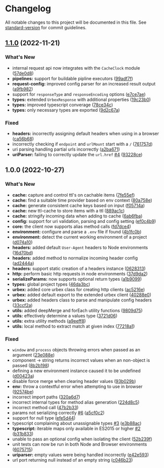 # Changelog

All notable changes to this project will be documented in this file. See [standard-version](https://github.com/conventional-changelog/standard-version) for commit guidelines.

## [1.1.0](https://github.com/orison-networks/urbex/compare/v1.0.0...v1.1.0) (2022-11-21)


### What's New

* internal request api now integrates with the `CacheClock` module ([57de0d8](https://github.com/orison-networks/urbex/commit/57de0d88823414eb1da34e08a884e9ede07ef1a2))
* **pipelines:** support for buildable pipline executors ([99adf7f](https://github.com/orison-networks/urbex/commit/99adf7f42f1026ccc8adb8bb31549330dd9f41d6))
* **request-config:** improved config parser for an increased result output ([a9fb982](https://github.com/orison-networks/urbex/commit/a9fb982708f36b7128e2e5b636e07724b23b25ca))
* support for `responseType` and `responseEncoding` options ([e7ce7ae](https://github.com/orison-networks/urbex/commit/e7ce7aebc478e8ac86cc01a33164a3c285c5a412))
* **types:** extended `UrbexResponse` with additional properties ([19c23b0](https://github.com/orison-networks/urbex/commit/19c23b0b31843b821eed956954e8cb911cdb1bea))
* **types:** improved typescript converage ([78ce34c](https://github.com/orison-networks/urbex/commit/78ce34c1d85075ba72ab7cdac6649c9bd83e7adc))
* **types:** only necessary types are exported ([9d2c67a](https://github.com/orison-networks/urbex/commit/9d2c67a169b0040635c3b06b20bc7493145a1b58))


### Fixed

* **headers:** incorrectly assigning default headers when using in a browser ([ca56b68](https://github.com/orison-networks/urbex/commit/ca56b6831dc925a5673790857705e3e50d4023e7))
* incorrectly checking if `endpoint` and `urlMount` start with a `/` ([761757d](https://github.com/orison-networks/urbex/commit/761757dd79a8ace1b7645a7e927e9a795da1e531))
* uri parsing handling partial urls incorrectly ([a2ba671](https://github.com/orison-networks/urbex/commit/a2ba6716ecc0d9a26070dd2c51df294eeb49f86f))
* **uriParser:** failing to correctly update the `url.href` [#4](https://github.com/orison-networks/urbex/issues/4) ([93228ce](https://github.com/orison-networks/urbex/commit/93228ce00e43cf7e79be938a9c765ae85cbe148d))

## 1.0.0 (2022-10-27)


### What's New

* **cache:** capture and control ttl's on cachable items ([7fe55ef](https://github.com/orison-networks/urbex/commit/7fe55ef7cebeab1c6ec8922df006ff50c73bb047))
* **cache:** find a suitable time provider based on env context ([80a758e](https://github.com/orison-networks/urbex/commit/80a758efc12667aef7271a53bd9ddc3342dcdab8))
* **cache:** generate consistent cache keys based on input ([f05714a](https://github.com/orison-networks/urbex/commit/f05714ac12160925506ff52f42d70923482a63d2))
* **cache:** new ttl-cache to store items with a ttl ([889ac1c](https://github.com/orison-networks/urbex/commit/889ac1c2c4c9f1de3007bfefa6997956b0c0e0ce))
* **cache:** stringify incoming data when adding to cache ([6ab6fba](https://github.com/orison-networks/urbex/commit/6ab6fbad59e4c94db1b3d1e3064bb13eceb13914))
* **config:** support for uri validation, parsing and config setting ([ef0c4b9](https://github.com/orison-networks/urbex/commit/ef0c4b9eff101abc4c24d030f7bcee46610944c5))
* **core:** the client now supports alias method calls ([fd7dce4](https://github.com/orison-networks/urbex/commit/fd7dce42dd0717a4d802dbd14aff2ace5b8b3258))
* **environment:** configure and parse a `.env` file if found ([4b1fc0b](https://github.com/orison-networks/urbex/commit/4b1fc0bada19f6d8afffe3dba31edfa4c009d854))
* **environment:** detect the current working environment of a project ([d074a10](https://github.com/orison-networks/urbex/commit/d074a109ba7a3b910b93e637168b446ecebe6985))
* **headers:** added default `User-Agent` headers to Node environments ([16d70bd](https://github.com/orison-networks/urbex/commit/16d70bd94fe7475754594d96345aa766f2f05c5a))
* **headers:** added method to normalize incoming header config ([ad2444a](https://github.com/orison-networks/urbex/commit/ad2444aeb6bbbd43910b1e9c8c5d9e5a2e8e3f46))
* **headers:** support static creation of a headers instance ([0628313](https://github.com/orison-networks/urbex/commit/0628313a85f6d7c016812d8c4c7ed8bc4c40f68e))
* **http:** perform basic http requests in node environments ([37d9da2](https://github.com/orison-networks/urbex/commit/37d9da2c593ffc874659f2b6b3ee742c2ef1840b))
* **serializeParams:** now supports optional return types ([a1b9099](https://github.com/orison-networks/urbex/commit/a1b909996a378c2318af1bf77d8abf110f08f75c))
* **types:** global project types ([46da3bc](https://github.com/orison-networks/urbex/commit/46da3bca2cfb3b1c820b59aab28ea9b03918c60f))
* **urbex:** added core urbex class for creating http clients ([ac5216e](https://github.com/orison-networks/urbex/commit/ac5216e8affe99e2f5ab3d999d33ad0ff084d557))
* **urbex:** added default export to the extended urbex client ([40288e0](https://github.com/orison-networks/urbex/commit/40288e0adb62963871f3ca04855c3136b286b2f7))
* **urbex:** added headers class to parse and manipulate config headers ([33ccf2a](https://github.com/orison-networks/urbex/commit/33ccf2a27ce129054a58dacaf69abd9e8b5e8d1a))
* **utils:** added deepMerge and forEach utility functions ([9809d75](https://github.com/orison-networks/urbex/commit/9809d7544b4ffb54addca794ecbaaae572d9c1f7))
* **utils:** effectively determine a values type ([3721d06](https://github.com/orison-networks/urbex/commit/3721d06d24d3beeaab6b801e99cd596401283142))
* **utils:** extra utility methods ([a9eeff8](https://github.com/orison-networks/urbex/commit/a9eeff8d26fb38fe664a7d2866fb9444e249baaf))
* **utils:** local method to extract match at given index ([77218a1](https://github.com/orison-networks/urbex/commit/77218a127e6d650341ace0531cd36fccda95a97b))


### Fixed

* `window` and `process` objects throwing errors when passed as an argument ([23e088e](https://github.com/orison-networks/urbex/commit/23e088eecbb32473f7d86e1c4becee9483ce9bba))
* component -> string returns incorrect values when an non-object is passed ([8b2b198](https://github.com/orison-networks/urbex/commit/8b2b198a67034331741194c1ace6dbef0fc8f61a))
* defining a new environment instance caused it to be undefined ([d00423a](https://github.com/orison-networks/urbex/commit/d00423ad5fc75f22b664e4baa3436abeeef8ad49))
* disable force merge when clearing header values ([93b029b](https://github.com/orison-networks/urbex/commit/93b029b86f2b9541a3a63c3dc3edc420cb2afeb5))
* **env:** throw a contextful error when attempting to use in browser ([92574be](https://github.com/orison-networks/urbex/commit/92574becaefc123ac1b579e03229b525d8e6f86d))
* incorrect import paths ([320a6d7](https://github.com/orison-networks/urbex/commit/320a6d7bed9e0449f2e142e64ad25eff4723ea2c))
* incorrect internal types for method alias generation ([224d8c5](https://github.com/orison-networks/urbex/commit/224d8c5cf03c0684536ce356880b1f5e00cc9403))
* incorrect method call ([47b2b33](https://github.com/orison-networks/urbex/commit/47b2b339b35e2a8ea2a76b0733a1768ad1c4ad8c))
* params not serializing correctly [#6](https://github.com/orison-networks/urbex/issues/6) ([a5cf0c2](https://github.com/orison-networks/urbex/commit/a5cf0c267bb1cbf8259c912cc63721da4c9004fb))
* support for null type ([efe5d44](https://github.com/orison-networks/urbex/commit/efe5d440f4bdcd1ce67cde597310f6a2b667b823))
* typescript complaining about unassignable types [#3](https://github.com/orison-networks/urbex/issues/3) ([e3b88ac](https://github.com/orison-networks/urbex/commit/e3b88accb94a61003f95e17f946d986cd3d22c98))
* **typescript:** iterable maps only available in ES2015 or higher [#2](https://github.com/orison-networks/urbex/issues/2) ([b31b833](https://github.com/orison-networks/urbex/commit/b31b83367964ad000ceb83384111ab470b644927))
* unable to pass an optional config when isolating the client ([52b239f](https://github.com/orison-networks/urbex/commit/52b239ffb2186708738af0831f650362111000d7))
* unit tests can now be run in both Node and Browser environments ([6075715](https://github.com/orison-networks/urbex/commit/607571507986a0cb0e72a46c30e947aa7af46cda))
* **uriparser:** empty values were being handled incorrectly ([e42e593](https://github.com/orison-networks/urbex/commit/e42e593293be23151ef47768a698a4167e0b73ff))
* url port returning null instead of an empty string ([c046b23](https://github.com/orison-networks/urbex/commit/c046b23b950d5856c4e0d505ef3674f88e8a7c1d))
